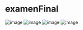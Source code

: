 # examenFinal


![image](https://github.com/ErgilC1780/examenFinal/assets/85023418/6ecb941b-c0f5-476f-906a-164501f41a72)
![image](https://github.com/ErgilC1780/examenFinal/assets/85023418/bae6f411-7218-4ebf-a5f6-46da75eea417)
![image](https://github.com/ErgilC1780/examenFinal/assets/85023418/9be084b4-db21-400a-bfff-3e07ebad4e3b)
![image](https://github.com/ErgilC1780/examenFinal/assets/85023418/2472ce19-a84c-4109-9631-9e631ddf941c)

